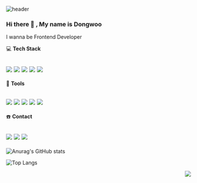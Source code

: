 ![header](https://capsule-render.vercel.app/api?type=waving&color=3e67ed&height=100&section=header)

### Hi there 👋 , My name is Dongwoo

I wanna be Frontend Developer

:computer: **Tech Stack**

<img src="https://img.shields.io/badge/React-61DAFB?style=flat&logo=React&logoColor=fff"/> <img src="https://img.shields.io/badge/JavaScript-F7DF1E?style=flat&logo=JavaScript&logoColor=fff"/> <img src="https://img.shields.io/badge/HTML5-E34F26?style=flat&logo=HTML5&logoColor=fff"/> <img src="https://img.shields.io/badge/CSS3-1572B6?style=flat&logo=CSS3&logoColor=fff"/> <img src="https://img.shields.io/badge/Sass-CC6699?style=flat&logo=Sass&logoColor=fff"/> 
---
:hammer: **Tools**

<img src="https://img.shields.io/badge/GitHub-181717?style=flat&logo=GitHub&logoColor=fff"/> <img src="https://img.shields.io/badge/Slack-4A154B?style=flat&logo=Slack&logoColor=fff"/> <img src="https://img.shields.io/badge/Photoshop-31A8FF?style=flat&logo=Adobe Photoshop&logoColor=fff"/> <img src="https://img.shields.io/badge/XD-FF61F6?style=flat&logo=Adobe XD&logoColor=fff"/> <img src="https://img.shields.io/badge/Figma-F24E1E?style=flat&logo=Figma&logoColor=fff"/> 
---
:telephone: **Contact**

<a href="mailto:nlp.with.deep.ehddl453@naver.com" target="_blank"><img src="https://img.shields.io/badge/Gmail-EA4335?style=flat&logo=Gmail&logoColor=fff"/></a> <a href="https://devwoodie.tistory.com" target="_blank"><img src="https://img.shields.io/badge/Tistory-F16521?style=flat&logo=ts-node&logoColor=fff"/><a/> <a href="https://velog.io/@woodie" target="_blank"><img src="https://img.shields.io/badge/Velog-20C997?style=flat&logo=Velog&logoColor=fff"/><a/> 
---

![Anurag's GitHub stats](https://github-readme-stats.vercel.app/api?username=devwoodie&show_icons=true&bg_color=fff&title_color=3e67ed&text_color=000&border_color=3e67ed&icon_color=faeb23)

![Top Langs](https://github-readme-stats.vercel.app/api/top-langs/?username=devwoodie&layout=compact&border_color=3e67ed&title_color=3e67ed&bg_color=fff)

<div align="right"><a href="https://hits.seeyoufarm.com"><img src="https://hits.seeyoufarm.com/api/count/incr/badge.svg?url=https%3A%2F%2Fgithub.com%2Fdevwoodie&count_bg=%237594F9&title_bg=%23555555&icon=github.svg&icon_color=%23E7E7E7&title=Views&edge_flat=false"/></a></div>
